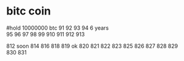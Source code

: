 # bitc coin


#hold 10000000 btc  91 
92  93  94 6 years  
95  96  97 98  99 910  911   912  913  

812 soon 814
816
818
819
ok 820
821
822
823
825
826
827
828
829  
830
831  
